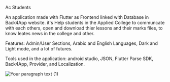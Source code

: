 Ac Students

An application made with Flutter as Frontend linked with Database in Back4App website.
it's Help students in the Applied College to communcate with each others, open and download thier lessons and their marks files, to know leates news in the college and other.

Features: Admin/User Sections, Arabic and English Languages, Dark and Light mode, and a lot of futures.

Tools used in the application: android studio, JSON, Flutter Parse SDK, Back4App,
Provider, and Localization.


![Your paragraph text (1)](https://user-images.githubusercontent.com/57839549/194614906-bafa0f71-c71b-4e30-8c26-5c760a5a886a.jpg)

